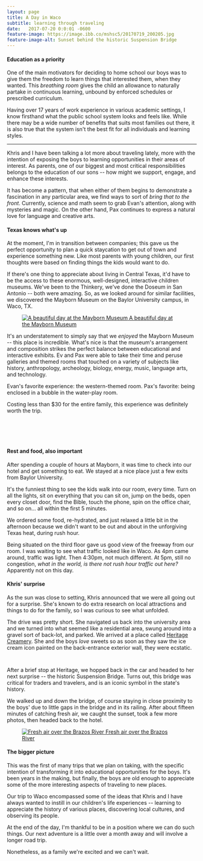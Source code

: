 ```yaml
---
layout: page
title: A Day in Waco
subtitle: learning through traveling
date:   2017-07-20 0:0:01 -0600
feature-image: https://image.ibb.co/mshsc5/20170719_200205.jpg
feature-image-alt: Sunset behind the historic Suspension Bridge
---
```

#### Education as a priority
One of the main motivators for deciding to home school our boys was to give them the freedom to learn things that interested them, when they wanted. This _breathing room_ gives the child an allowance to naturally partake in continuous learning, unbound by enforced schedules or prescribed curriculum.

Having over 17 years of work experience in various academic  settings, I know firsthand what the public school system looks and feels like. While there may be a wide number of benefits that suits most families out there, it is also true that the system isn't the best fit for all individuals and learning styles.

<hr class="divider_elipses">

Khris and I have been talking a lot more about traveling lately, more with the intention of exposing the boys to learning opportunities in their areas of interest. As parents, one of our biggest and most critical responsibilities belongs to the education of our sons -- how might we support, engage, and enhance these interests.

It has become a pattern, that when either of them begins to demonstrate a fascination in any particular area, we find ways to sort of _bring that to the front_. Currently, science and math seem to grab Evan's attention, along with mysteries and magic. On the other hand, Pax continues to express a natural love for language and creative arts.


#### Texas knows what's up
At the moment, I'm in transition between companies; this gave us the perfect opportunity to plan a quick staycation to get out of town and experience something new. Like most parents with young children, our first thoughts were based on finding things the kids would want to do.

If there's one thing to appreciate about living in Central Texas, it'd have to be the access to these enormous, well-designed, interactive children museums. We've been to the Thinkery, we've done the Doseum in San Antonio -- both were amazing. So, as we looked around for similar facilities, we discovered the Mayborn Museum on the Baylor University campus, in Waco, TX.

<figure class="figure">
    <a class="figure_link" href="https://image.ibb.co/koadH5/20170719_150120.jpg">
      <img class="figure_image" src="https://image.ibb.co/koadH5/20170719_150120.jpg" alt="A beautiful day at the Mayborn Museum">
    <figurecaption class="figure_caption">A beautiful day at the Mayborn Museum</figurecaption>
  </a>
</figure>

It's an understatement to simply say that we _enjoyed_ the Mayborn Museum -- this place is incredible. What's nice is that the museum's arrangement and composition strikes the perfect balance between educational and interactive exhibits. Ev and Pax were able to take their time and peruse galleries and themed rooms that touched on a variety of subjects like history, anthropology, archeology, biology, energy, music, language arts, and technology.

Evan's favorite experience: the western-themed room. Pax's favorite: being enclosed in a bubble in the water-play room.

Costing less than $30 for the entire family, this experience was definitely worth the trip.

<div class="container_lg_nested">
  <div class="grid grid_thirds">
    <div class="grid_card">
      <figure class="figure">
        <a class="figure_link" href="https://image.ibb.co/bYu5x5/20170719_114441.jpg">
          <img class="figure_image" src="https://image.ibb.co/bYu5x5/20170719_114441.jpg" alt="">
        </a>
      </figure>
    </div>
    <div class="grid_card">
      <figure class="figure">
        <a class="figure_link" href="https://image.ibb.co/cnnQx5/20170719_135213.jpg">
          <img class="figure_image" src="https://image.ibb.co/cnnQx5/20170719_135213.jpg" alt="">
        </a>
      </figure>
    </div>
    <div class="grid_card">
      <figure class="figure">
        <a class="figure_link" href="https://image.ibb.co/moX3jk/20170719_144924.jpg">
          <img class="figure_image" src="https://image.ibb.co/moX3jk/20170719_144924.jpg" alt="">
        </a>
      </figure>
    </div>
  </div>
  <div class="grid grid_halves">
    <div class="grid_card">
      <figure class="figure">
        <a class="figure_link" href="https://image.ibb.co/bLn3jk/20170719_140722.jpg">
          <img class="figure_image" src="https://image.ibb.co/bLn3jk/20170719_140722.jpg" alt="">
        </a>
      </figure>
    </div>
    <div class="grid_card">
      <figure class="figure">
        <a class="figure_link" href="https://image.ibb.co/jiX3jk/20170719_143816.jpg">
          <img class="figure_image" src="https://image.ibb.co/jiX3jk/20170719_143816.jpg" alt="">
        </a>
      </figure>
    </div>
  </div>
</div>

#### Rest and food, also important
After spending a couple of hours at Mayborn, it was time to check into our hotel and get something to eat. We stayed at a nice place just a few exits from Baylor University.

It's the funniest thing to see the kids walk into our room, every time. Turn on all the lights, sit on everything that you can sit on, jump on the beds, open every closet door, find the Bible, touch the phone, spin on the office chair, and so on... all within the first 5 minutes.

We ordered some food, re-hydrated, and just relaxed a little bit in the afternoon because we didn't want to be out and about in the unforgiving Texas heat, during rush hour.

Being situated on the third floor gave us good view of the freeway from our room. I was waiting to see what traffic looked like in Waco. As 4pm came around, traffic was light. Then 4:30pm, not much different. At 5pm, still no congestion, _what in the world, is there not rush hour traffic out here?_ Apparently not on this day.

#### Khris' surprise
As the sun was close to setting, Khris announced that we were all going out for a surprise. She's known to do extra research on local attractions and things to do for the family, so I was curious to see what unfolded.

The drive was pretty short. She navigated us back into the university area and we turned into what seemed like a residential area, swung around into a gravel sort of back-lot, and parked. We arrived at a place called [Heritage Creamery](http://www.heritagecreamery.com/). She and the boys _love_ sweets so as soon as they saw the ice cream icon painted on the back-entrance exterior wall, they were ecstatic.

<div class="container_lg_nested">
  <div class="grid grid_halves">
    <div class="grid_card">
      <figure class="figure">
        <a class="figure_link" href="https://image.ibb.co/n9Y9Pk/20170719_192315.jpg">
          <img class="figure_image" src="https://image.ibb.co/n9Y9Pk/20170719_192315.jpg" alt="">
        </a>
      </figure>
    </div>
    <div class="grid_card">
      <figure class="figure">
        <a class="figure_link" href="https://image.ibb.co/fFHfVQ/20170719_192353.jpg">
          <img class="figure_image" src="https://image.ibb.co/fFHfVQ/20170719_192353.jpg" alt="">
        </a>
      </figure>
    </div>
  </div>
</div>

After a brief stop at Heritage, we hopped back in the car and headed to her next surprise -- the historic Suspension Bridge. Turns out, this bridge was critical for traders and travelers, and is an iconic symbol in the state's history.

We walked up and down the bridge, of course staying in close proximity to the boys' due to little gaps in the bridge and in its railing. After about fifteen minutes of catching fresh air, we caught the sunset, took a few more photos, then headed back to the hotel.

<figure class="figure">
    <a class="figure_link" href="https://image.ibb.co/hakCc5/20170719_195952.jpg">
      <img class="figure_image" src="https://image.ibb.co/hakCc5/20170719_195952.jpg" alt="Fresh air over the Brazos River">
    <figurecaption class="figure_caption">Fresh air over the Brazos River</figurecaption>
  </a>
</figure>

#### The bigger picture
This was the first of many trips that we plan on taking, with the specific intention of transforming it into educational opportunities for the boys. It's been years in the making, but finally, the boys are old enough to appreciate some of the more interesting aspects of traveling to new places.

Our trip to Waco encompassed some of the ideas that Khris and I have always wanted to instill in our children's life experiences -- learning to appreciate the history of various places, discovering local cultures, and observing its people.

At the end of the day, I'm thankful to be in a position where we can do such things. Our next adventure is a little over a month away and will involve a longer road trip.

Nonetheless, as a family we're excited and we can't wait.
